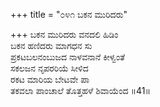 +++
title = "೦೪೧ ಬಕನ ಮುರಿದರು"

+++
ಬಕನ ಮುರಿದರು ವನದಲಿ ಹಿಡಿಂ  
ಬಕನ ಹಣಿದರು ಮಾಗಧನ ಸು  
ಪ್ರಕಟಬಲನಂಬುಜದ ನಾಳವನಾನೆ ಕೀಳ್ವಂತೆ  
ಸಕಲಜನ ನೃಪರರಿಯೆ ಸೀಳಿದ  
ರಕಟ ಮಾರಿಯ ಬೇಟವೇ ಪಾ  
ತಕವಲಾ ಪಾಂಚಾಲೆ ತೊತ್ತಹಳೆ ಶಿವಾಯೆಂದ     ॥41॥